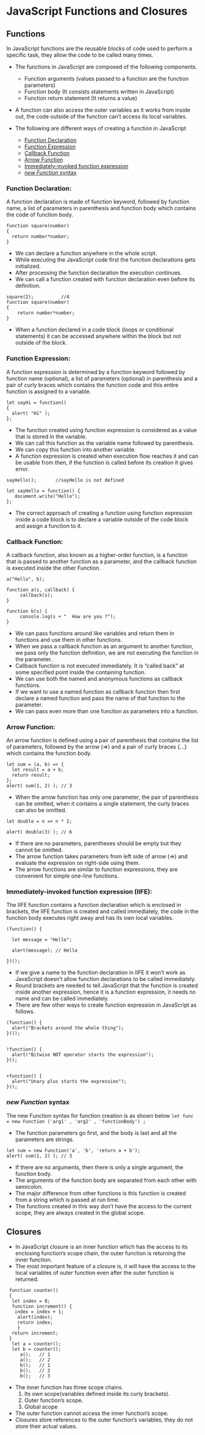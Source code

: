 # JavaScript Functions and Closures #

## Functions ##
In JavaScript functions are the reusable blocks of code used to perform a specific task, they allow the code to be called many times.
- The functions in JavaScript are composed of the following components.
  - Function arguments  (values passed to a function are the function parameters)
  - Function body  (It consists statements written in JavaScript)
  - Function return statement  (It returns a value)
- A function can also access the outer variables as it works from inside out, the code outside of the function can’t access its local     variables.

- The following are different ways of creating a function in JavaScript

  - [Function Declaration](#function-declaration)
  - [Function Expression](#function-expression)
  - [Callback Function](#callback-function)
  - [Arrow Function](#arrow-function)
  - [Immediately-invoked function expression](#immediately-invoked-function-expression)
  - [_new Function_ syntax](#new-function-syntax)
 
 ### Function Declaration: ###
A function declaration is made of function keyword, followed by function name, a list of parameters in parenthesis and function body which contains the code of function body. 
 
 ```
 function square(number)
{
   return number*number;
}
```
- We can declare a function anywhere in the whole script.
- While executing the JavaScript code first the function declarations gets initialized.
- After processing the function declaration the execution continues.
- We can call a function created with function declaration even before its definition.

```
square(2);          //4
function square(number)
{
    return number*number;
}
```
- When a function declared in a code block (loops or conditional statements) it can be accessed anywhere within the block but not outside of the block.

### Function Expression: ###

A function expression is determined by a function keyword followed by function name (optional), a list of parameters (optional) in parenthesis and a pair of curly braces which contains the function code and this entire function is assigned to a variable.

```
let sayHi = function() 
{
  alert( "Hi" );
};
```
- The function created using function expression is considered as a value that is stored in the variable.
- We can call this function as the variable name followed by parenthesis.
- We can copy this function into another variable.
- A function expression is created when execution flow reaches it and can be usable from then, if the function is called before its       creation it gives error.
```
sayHello();       //sayHello is not defined

let sayHello = function() {
   document.write("Hello");
};
```
- The correct approach of creating a function using function expression inside a code block is to declare a variable outside of the code   block and assign a function to it.

### Callback Function: ###

A callback function, also known as a higher-order function, is a function that is passed to another function as a parameter, and the callback function is executed inside the other Function.

```
a("Hello", b);

function a(s, callback) {
     callback(s);
}

function b(s) {
     console.log(s + "  How are you ?");
}
```
- We can pass functions around like variables and return them in functions and use them in other functions.
- When we pass a callback function as an argument to another function, we pass only the function definition, we are not executing the     function in the parameter.
- Callback function is not executed immediately. It is “called back” at some specified point inside the containing function.
- We can use both the named and anonymous functions as callback functions.
- If we want to use a named function as callback function then first declare a named function and pass the name of that function to the   parameter.
- We can pass even more than one function as parameters into a function.
 
 
 ### Arrow Function: ###

An arrow function is defined using a pair of parenthesis that contains the list of parameters, followed by the arrow (=>) and a pair of curly braces {...} which contains the function body.

```
let sum = (a, b) => {  
  let result = a + b;
  return result;
};
alert( sum(1, 2) ); // 3
```
- When the arrow function has only one parameter, the pair of parenthesis can be omitted, when it contains a single statement, the curly   braces can also be omitted.

```
let double = n => n * 2;

alert( double(3) ); // 6
```
- If there are no parameters, parentheses should be empty but they cannot be omitted.
- The arrow function takes parameters from left side of arrow (=>) and evaluate the expression on right-side using them.
- The arrow functions are similar to function expressions, they are convenient for simple one-line functions.


### Immediately-invoked function expression (IIFE): ###

The IIFE function contains a function declaration which is enclosed in brackets, the IIFE function is created and called immediately, the code in the function body executes right away and has its own local variables.

```
(function() {

  let message = "Hello";

  alert(message); // Hello

})();
```
- If we give a name to the function declaration in IIFE it won’t work as JavaScript doesn’t allow function declarations to be called       immediately.
- Round brackets are needed to tell JavaScript that the function is created inside another expression, hence it is a function             expression, it needs no name and can be called immediately.
- There are few other ways to create function expression in JavaScript as follows.
```
(function() {
  alert("Brackets around the whole thing");
}());


!function() {
  alert("Bitwise NOT operator starts the expression");
}();


+function() {
  alert("Unary plus starts the expression");
}();
```

### _new Function_ syntax ###

The new Function syntax for function creation is as shown below
` let func = new Function ('arg1' , 'arg2' , 'functionBody') ; `
- The function parameters go first, and the body is last and all the parameters are strings.
```
let sum = new Function('a', 'b', 'return a + b');
alert( sum(1, 2) ); // 3
```
- If there are no arguments, then there is only a single argument, the function body.
- The arguments of the function body are separated from each other with semicolon.
- The major difference from other functions is this function is created from a string which is passed at run time.
- The functions created in this way don’t have the access to the current scope, they are always created in the global scope.




## Closures ##

- In JavaScript closure is an inner function which has the access to its enclosing function’s scope chain, the outer function is           returning the inner function.
- The most important feature of a closure is, it will have the access to the local variables of outer function even after the outer       function is returned.

```
 function counter() 
 {
  let index = 0;
  function increment() {
   index = index + 1;
    alert(index);
    return index;
    }
  return increment;
 }
  let a = counter();    
  let b = counter();    
     a();   // 1
     a();   // 2
     b();   // 1
     b();   // 2
     b();   // 3    
```
- The inner function has three scope chains.
  1. Its own scope(variables defined inside its curly brackets).
  2. Outer function’s scope.
  3. Global scope
- The outer function cannot access the inner function’s scope.
- Closures store references to the outer function’s variables, they do not store their actual values.
  
 

